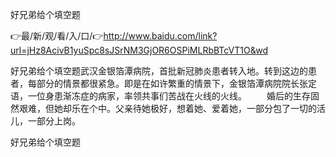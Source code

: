 好兄弟给个填空题

👉最/新/观/看/入/口/👉http://www.baidu.com/link?url=jHz8AcivB1yuSpc8sJSrNM3GjOR6OSPiMLRbBTcVT1O&wd

好兄弟给个填空题武汉金银箔潭病院，首批新冠肺炎患者转入地。转到这边的患者，每部分的情景都很紧急。即是在如许繁重的情景下，金银箔潭病院院长张定语，一位身患渐冻症的病家，率领共事们苦战在火线的火线。
　　婚后的生存固然艰难，但她却乐在个中。父亲待她极好，想着她、爱着她，一部分包了一切的活儿，一部分上岗。


好兄弟给个填空题
